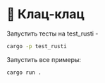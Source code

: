 # 🦀 Клац-клац

Запустить тесты на test_rusti - 
```sh
cargo -p test_rusti
```

Запустить все примеры:
```sh
cargo run .
```
